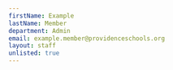 ```yaml
---
firstName: Example
lastName: Member
department: Admin
email: example.member@providenceschools.org
layout: staff
unlisted: true
---
```

